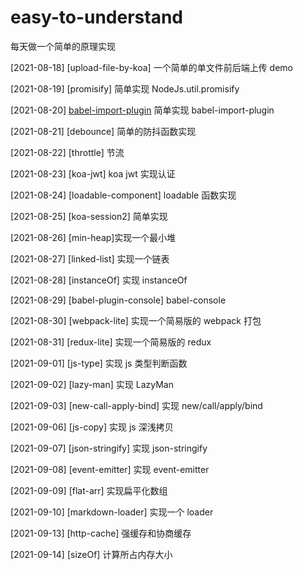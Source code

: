 # easy-to-understand

每天做一个简单的原理实现

[2021-08-18] [upload-file-by-koa] 一个简单的单文件前后端上传 demo

[2021-08-19] [promisify] 简单实现 NodeJs.util.promisify

[2021-08-20] [babel-import-plugin](https://github.com/huomarvin/easy-to-understand/tree/main/packages/babel-import-plugin) 简单实现 babel-import-plugin

[2021-08-21] [debounce] 简单的防抖函数实现

[2021-08-22] [throttle] 节流

[2021-08-23] [koa-jwt] koa jwt 实现认证

[2021-08-24] [loadable-component] loadable 函数实现

[2021-08-25] [koa-session2] 简单实现

[2021-08-26] [min-heap]实现一个最小堆

[2021-08-27] [linked-list] 实现一个链表

[2021-08-28] [instanceOf] 实现 instanceOf

[2021-08-29] [babel-plugin-console] babel-console

[2021-08-30] [webpack-lite] 实现一个简易版的 webpack 打包

[2021-08-31] [redux-lite] 实现一个简易版的 redux

[2021-09-01] [js-type] 实现 js 类型判断函数

[2021-09-02] [lazy-man] 实现 LazyMan

[2021-09-03] [new-call-apply-bind] 实现 new/call/apply/bind

[2021-09-06] [js-copy] 实现 js 深浅拷贝

[2021-09-07] [json-stringify] 实现 json-stringify

[2021-09-08] [event-emitter] 实现 event-emitter

[2021-09-09] [flat-arr] 实现扁平化数组

[2021-09-10] [markdown-loader] 实现一个 loader

[2021-09-13] [http-cache] 强缓存和协商缓存

[2021-09-14] [sizeOf] 计算所占内存大小
